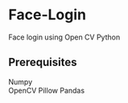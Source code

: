 # Face-Login
Face login using Open CV Python


## Prerequisites
Numpy </br>
OpenCV
Pillow
Pandas



